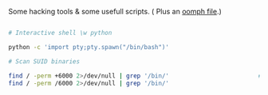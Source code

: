 
Some hacking tools & some usefull scripts. ( Plus an [oomph file](oomph.md).)


``` bash

# Interactive shell \w python

python -c 'import pty;pty.spawn("/bin/bash")'

# Scan SUID binaries

find / -perm +6000 2>/dev/null | grep '/bin/'                         # It finds binaries at ex /usr/local/bin/ too
find / -perm /6000 2>/dev/null | grep '/bin/' 

```
